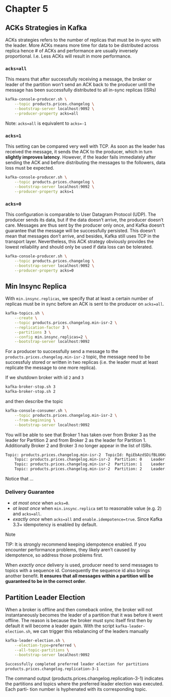 # Chapter 5

## ACKs Strategies in Kafka

ACKs strategies refers to the number of replicas that must be in-sync with the leader. More ACKs means more time for data to be distributed across replica hence # of ACKs and performance are usually inversely proportional. I.e. Less ACKs will result in more performance.

### `acks=all`

This means that after successfully receiving a message, the broker or leader of the partition won’t send an ACK back to the producer until the message has been successfully distributed to all in-sync replicas (ISRs)

```sh
kafka-console-producer.sh \
    --topic products.prices.changelog \
    --bootstrap-server localhost:9092 \
    --producer-property acks=all
```

Note: `acks=all` is equivalent to `acks=-1`

### `acks=1`

This setting can be compared very well with TCP. As soon as the leader has received the message, it sends the ACK to the producer, which in turn **slightly improves latency**. However, if the leader fails immediately after sending the ACK and before distributing the messages to the followers, data loss must be expected.

```sh
kafka-console-producer.sh \
    --topic products.prices.changelog \
    --bootstrap-server localhost:9092 \
    --producer-property acks=1
```

### `acks=0`

This configuration is comparable to User Datagram Protocol (UDP). The producer sends its data, but if the data doesn’t arrive, the producer doesn’t care. Messages are thus sent by the producer only once, and Kafka doesn’t guarantee that the message will be successfully persisted. This doesn’t mean that messages don’t arrive, and besides, Kafka still uses TCP in the transport layer. Nevertheless, this ACK strategy obviously provides the lowest reliability and should only be used if data loss can be tolerated.

```sh
kafka-console-producer.sh \
    --topic products.prices.changelog \
    --bootstrap-server localhost:9092 \
    --producer-property acks=0
```

## Min Insync Replica

With `min.insync.replicas`, we specify that at least a certain number of replicas must be in sync before an ACK is sent to the producer on `acks=all`.

```sh
kafka-topics.sh \
    --create \
    --topic products.prices.changelog.min-isr-2 \
    --replication-factor 3 \
    --partitions 3 \
    --config min.insync.replicas=2 \
    --bootstrap-server localhost:9092
```

For a producer to successfully send a message to the `products.prices.changelog.min-isr-2` topic, the message need to be successfuly stored or written in two replicas (i.e. the leader must at least replicate the message to one more replica).

If we shutdown broker with id `2` and `3`

```sh
kafka-broker-stop.sh 3
kafka-broker-stop.sh 2
```

and then describe the topic

```sh
kafka-console-consumer.sh \
    --topic products.prices.changelog.min-isr-2 \
    --from-beginning \
    --bootstrap-server localhost:9092
```

You will be able to see that Broker 1 has taken over from Broker 3 as the leader for Partition 2 and from Broker 2 as the leader for Partition 1. Additionally Broker 2 and Broker 3 no longer appear in the list of ISRs.

```sh
Topic: products.prices.changelog.min-isr-2	TopicId: RgiEbAzdSDifBLU6KxsUqQ	PartitionCount: 3	ReplicationFactor: 3	Configs: min.insync.replicas=2
	Topic: products.prices.changelog.min-isr-2	Partition: 0	Leader: 1	Replicas: 3,1,2	Isr: 1	Elr: 	LastKnownElr:
	Topic: products.prices.changelog.min-isr-2	Partition: 1	Leader: 1	Replicas: 1,2,3	Isr: 1	Elr: 	LastKnownElr:
	Topic: products.prices.changelog.min-isr-2	Partition: 2	Leader: 1	Replicas: 2,3,1	Isr: 1	Elr: 	LastKnownElr:
```

Notice that ...

### Delivery Guarantee

* *at most once* when `acks=0`.
* *at least once* when `min.insync.replica` set to reasonable value (e.g. 2) and `acks=all`.
* *exactly once* when `acks=all` and `enable.idempotence=true`. Since Kafka 3.3+ idempotency is enabled by default.

> [!NOTE]
> TIP: It is strongly recommend keeping idempotence enabled. If you encounter performance problems, they likely aren’t caused by idempotence, so address those problems first.

When *exactly once* delivery is used, producer need to send messages to topics with a sequence id. Consequently the sequence id also brings another benefit. **It ensures that all messages within a partition will be guaranteed to be in the correct order**.

## Partition Leader Election

When a broker is offline and then comeback online, the broker will not instantaneously becomes the leader of a partition that it was before it went offline. The reason is because the broker must sync itself first then by default it will become a leader again. With the script `kafka-leader-election.sh`, we can trigger this rebalancing of the leaders manually

```sh
kafka-leader-election.sh \
    --election-type=preferred \
    --all-topic-partitions \
    --bootstrap-server localhost:9092

Successfully completed preferred leader election for partitions
products.prices.changelog.replication-3-1
```

The command output (products.prices.changelog.replication-3-1) indicates the partitions and topics where the preferred leader election was executed. Each parti- tion number is hyphenated with its corresponding topic.
